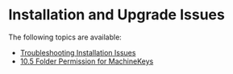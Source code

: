 [title]: # (Installation and Upgrade Issues)
[tags]: # (help, overview)
[priority]: # (1)
# Installation and Upgrade Issues

The following topics are available:

* [Troubleshooting Installation Issues](ts-install.md)
* [10.5 Folder Permission for MachineKeys](10-5-machinekeys.md)

